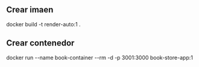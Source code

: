 ## Crear imaen
docker build -t render-auto:1 .
## Crear contenedor
docker run --name book-container --rm -d -p 3001:3000 book-store-app:1